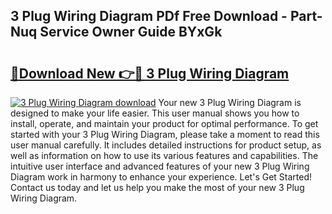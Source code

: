 ## 3 Plug Wiring Diagram PDf Free Download - Part-Nuq Service Owner Guide BYxGk

# <h2><a href="http://dfkv6t.blite.top/?on=3+Plug+Wiring+Diagram">🔗Download New 👉🔴 3 Plug Wiring Diagram</a></h2>

[![3 Plug Wiring Diagram download](https://i.imgur.com/lujVjoI.png)](http://dfkv6t.blite.top/?on=3+Plug+Wiring+Diagram)
Your new 3 Plug Wiring Diagram is designed to make your life easier. This user manual shows you how to install, operate, and maintain your product for optimal performance. To get started with your 3 Plug Wiring Diagram, please take a moment to read this user manual carefully. It includes detailed instructions for product setup, as well as information on how to use its various features and capabilities. The intuitive user interface and advanced features of your new 3 Plug Wiring Diagram work in harmony to enhance your experience. Let's Get Started! Contact us today and let us help you make the most of your new 3 Plug Wiring Diagram.
